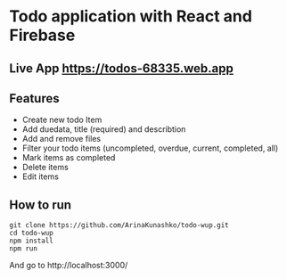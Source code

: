 # Todo application with React and Firebase

## Live App https://todos-68335.web.app

## Features 

 - Create new todo Item
 - Add duedata, title (required) and describtion 
 - Add and remove files
 - Filter your todo items (uncompleted, overdue, current, completed, all)
 - Mark items as completed
 - Delete items
 - Edit items

## How to run 

```
git clone https://github.com/ArinaKunashko/todo-wup.git
cd todo-wup
npm install
npm run
```
And go to http://localhost:3000/
